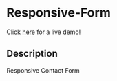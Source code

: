 # Responsive-Form

Click [here](http://respform.mitten.surge.sh) for a live demo!

## Description

Responsive Contact Form

